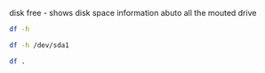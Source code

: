 disk free - shows disk space information abuto all the mouted drive
```bash
df -h
```
```bash
df -h /dev/sda1
```
```bash
df .
```
